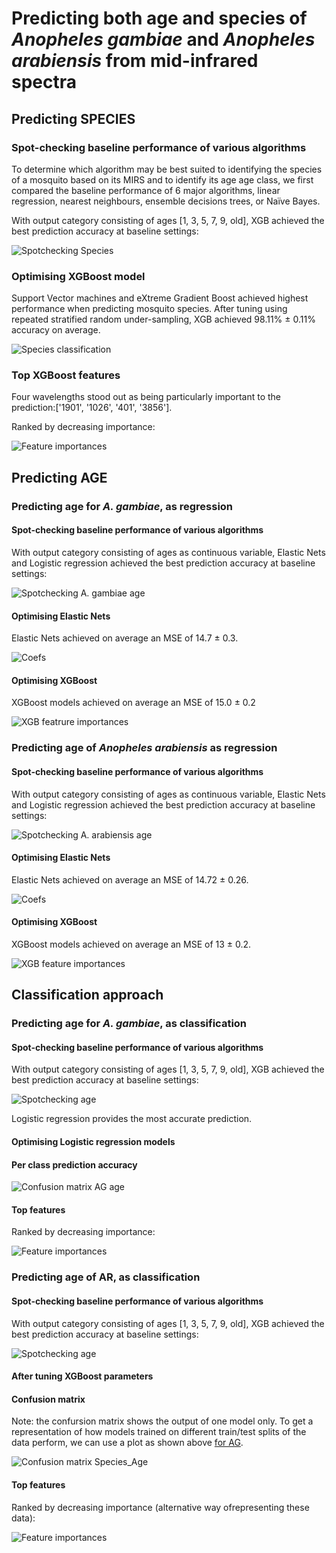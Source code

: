 # Predicting both age and species of *Anopheles gambiae* and *Anopheles arabiensis* from mid-infrared spectra

## Predicting SPECIES

### Spot-checking baseline performance of various algorithms

To determine which algorithm may be best suited to identifying the species of a mosquito based on its MIRS and to identify its age age class, we first compared the baseline performance of 6 major algorithms, linear regression, nearest neighbours, ensemble decisions trees, or Naïve Bayes.

With output category consisting of ages [1, 3, 5, 7, 9, old], XGB achieved the best prediction accuracy at baseline settings:

![Spotchecking Species](./plots/spot_check_species_rus.png)

### Optimising XGBoost model

Support Vector machines and eXtreme Gradient Boost achieved highest performance when predicting mosquito species. After tuning using repeated stratified random under-sampling, XGB achieved 98.11% ± 0.11% accuracy on average.

![Species classification](plots/xgb_sp_per_class_acc_distrib.png)

### Top XGBoost features

Four wavelengths stood out as being particularly important to the prediction:['1901', '1026', '401', '3856'].

Ranked by decreasing importance:

![Feature importances](plots/xgb_sp_feat_imp.png)

## Predicting AGE

### Predicting age for *A. gambiae*, as regression

#### Spot-checking baseline performance of various algorithms

With output category consisting of ages as continuous variable, Elastic Nets and Logistic regression achieved the best prediction accuracy at baseline settings:

![Spotchecking *A. gambiae* age](plots/spot_check_real_age.png)

#### Optimising Elastic Nets

Elastic Nets achieved on average an MSE of 14.7 ± 0.3.

![Coefs](plots/enet_coef_ag_real_age.png)

#### Optimising XGBoost

XGBoost models achieved on average an MSE of 15.0 ± 0.2

![XGB featrure importances](./plots/xgb_ag_real_age_feat_imp.png)


### Predicting age of *Anopheles arabiensis* as regression

#### Spot-checking baseline performance of various algorithms

With output category consisting of ages as continuous variable, Elastic Nets and Logistic regression achieved the best prediction accuracy at baseline settings:

![Spotchecking *A. arabiensis* age](plots/spot_check_ar_real_age.png)

#### Optimising Elastic Nets

Elastic Nets achieved on average an MSE of 14.72 ± 0.26.

![Coefs](plots/enet_coef_ar_real_age.png)

#### Optimising XGBoost

XGBoost models achieved on average an MSE of 13 ± 0.2.

![XGB feature importances](./plots/xgb_ar_real_age_feat_imp.png)


## Classification approach

### Predicting age for *A. gambiae*, as classification

#### Spot-checking baseline performance of various algorithms

With output category consisting of ages [1, 3, 5, 7, 9, old], XGB achieved the best prediction accuracy at baseline settings:

![Spotchecking age](plots/spot_check_age_rus_AG.png)

Logistic regression provides the most accurate prediction.

#### Optimising Logistic regression models

#### Per class prediction accuracy

![Confusion matrix AG age](plots/lr_AG_age_per_class_acc_distrib.png)

#### Top features

Ranked by decreasing importance:

![Feature importances](plots/lr_AG_age_feat_imp.png)

### Predicting age of AR, as classification

#### Spot-checking baseline performance of various algorithms

With output category consisting of ages [1, 3, 5, 7, 9, old], XGB achieved the best prediction accuracy at baseline settings:

![Spotchecking age](plots/spot_check_age_rus_AR.png)


#### After tuning XGBoost parameters

#### Confusion matrix

Note: the confursion matrix shows the output of one model only. To get a representation of how models trained on different train/test splits of the data perform, we can use a plot as shown above [for AG](plots/lr_AG_age_per_class_acc_distrib.png).

![Confusion matrix Species_Age](plots/xgb_CM_age_rus_AR.png)

#### Top features

Ranked by decreasing importance (alternative way ofrepresenting these data):

![Feature importances](plots/xgb_ag_real_age_feat_imp.png)
